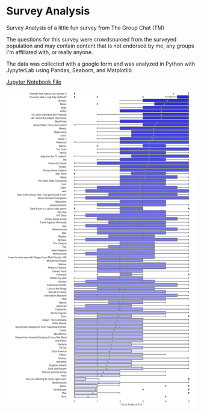# Survey Analysis
Survey Analysis of a little fun survey from The Group Chat (TM)

The questions for this survey were crowdsourced from the surveyed population and may contain content that is not endorsed by me, any groups I'm affiliated with, or really anyone. 

The data was collected with a google form and was analyzed in Python with JypyterLab  using Pandas, Seaborn, and Matplotlib

[Jupyter Notebook File](https://github.com/DataDrivenAngel/survey_analysis/blob/master/survey_box_plot.ipynb)


![Box Plot of Survey Responses](https://github.com/DataDrivenAngel/survey_analysis/blob/master/survey_box_plot.png)
